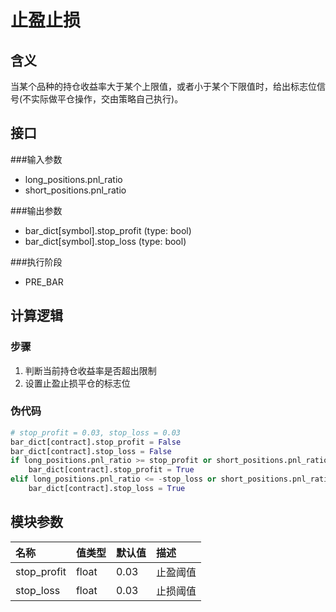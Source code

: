 # 止盈止损
## 含义
当某个品种的持仓收益率大于某个上限值，或者小于某个下限值时，给出标志位信号(不实际做平仓操作，交由策略自己执行)。 

## 接口
###输入参数
- long_positions.pnl_ratio
- short_positions.pnl_ratio

###输出参数
- bar_dict[symbol].stop_profit (type: bool)
- bar_dict[symbol].stop_loss (type: bool)

###执行阶段
- PRE_BAR

## 计算逻辑
### 步骤
  1. 判断当前持仓收益率是否超出限制
  2. 设置止盈止损平仓的标志位

### 伪代码
```python
# stop_profit = 0.03, stop_loss = 0.03
bar_dict[contract].stop_profit = False
bar_dict[contract].stop_loss = False
if long_positions.pnl_ratio >= stop_profit or short_positions.pnl_ratio >= stop_profit:
    bar_dict[contract].stop_profit = True
elif long_positions.pnl_ratio <= -stop_loss or short_positions.pnl_ratio <= -stop_loss:
    bar_dict[contract].stop_loss = True
```

## 模块参数
名称|值类型|默认值|描述
:-|:-|:-|:-
stop_profit|float|0.03|止盈阈值
stop_loss|float|0.03|止损阈值
